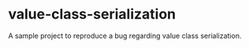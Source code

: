 # value-class-serialization
A sample project to reproduce a bug regarding value class serialization.
